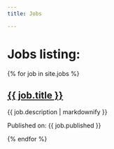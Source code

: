 ```yaml
---
title: Jobs

---
```

<h1>Jobs listing:</h1>
<div  class="uk-margin uk-card uk-card-default uk-card-body">
{% for job in site.jobs %}
  <h2>
    <a href="{{ job.url | relative_url }}">
      {{ job.title }}
    </a>
  </h2>
  <p>{{ job.description | markdownify }}</p>
  <p>Published on: {{ job.published  }}</p>
{% endfor %}
</div>